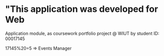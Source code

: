 # "This application was developed for Web
Application module, as coursework portfolio project @ WIUT by student ID: 00017145

17145%20=5 => Events Manager
